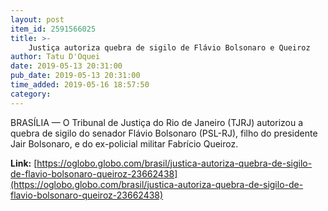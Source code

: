 ```yaml
---
layout: post
item_id: 2591566025
title: >-
    Justiça autoriza quebra de sigilo de Flávio Bolsonaro e Queiroz
author: Tatu D'Oquei
date: 2019-05-13 20:31:00
pub_date: 2019-05-13 20:31:00
time_added: 2019-05-16 18:57:50
category: 
---
```


BRASÍLIA — O Tribunal de Justiça do Rio de Janeiro (TJRJ) autorizou a quebra de sigilo do senador Flávio Bolsonaro (PSL-RJ), filho do presidente Jair Bolsonaro, e do ex-policial militar Fabrício Queiroz.

**Link:** [https://oglobo.globo.com/brasil/justica-autoriza-quebra-de-sigilo-de-flavio-bolsonaro-queiroz-23662438](https://oglobo.globo.com/brasil/justica-autoriza-quebra-de-sigilo-de-flavio-bolsonaro-queiroz-23662438)

